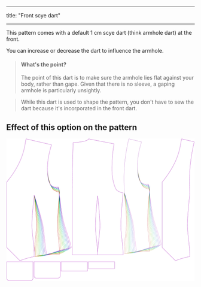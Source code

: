 ***

title: "Front scye dart"

***

This pattern comes with a default 1 cm scye dart (think armhole dart) at the front.

You can increase or decrease the dart to influence the armhole.

> #### What's the point?
>
> The point of this dart is to make sure the armhole lies flat against your body, rather than gape. Given that there is no sleeve, a gaping armhole is particularly unsightly.

> While this dart is used to shape the pattern, you don't have to sew the dart because it's incorporated in the front dart.

## Effect of this option on the pattern

![This image shows the effect of this option by superimposing several variants that have a different value for this option](wahid_frontscyedart_sample.svg "Effect of this option on the pattern")
